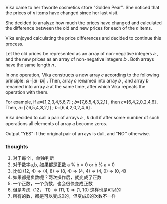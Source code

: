 Vika came to her favorite cosmetics store "Golden Pear". She noticed that the prices of 𝑛
items have changed since her last visit.

She decided to analyze how much the prices have changed and calculated the difference between the old and new prices for
each of the 𝑛
items.

Vika enjoyed calculating the price differences and decided to continue this process.

Let the old prices be represented as an array of non-negative integers 𝑎
, and the new prices as an array of non-negative integers 𝑏
. Both arrays have the same length 𝑛
.

In one operation, Vika constructs a new array 𝑐
according to the following principle: 𝑐𝑖=|𝑎𝑖−𝑏𝑖|
. Then, array 𝑐
renamed into array 𝑏
, and array 𝑏
renamed into array 𝑎
at the same time, after which Vika repeats the operation with them.

For example, if 𝑎=[1,2,3,4,5,6,7]
; 𝑏=[7,6,5,4,3,2,1]
, then 𝑐=[6,4,2,0,2,4,6]
. Then, 𝑎=[7,6,5,4,3,2,1]
; 𝑏=[6,4,2,0,2,4,6]
.

Vika decided to call a pair of arrays 𝑎
, 𝑏
dull if after some number of such operations all elements of array 𝑎
become zeros.

Output "YES" if the original pair of arrays is dull, and "NO" otherwise.

### thoughts

1. 对于每个i，单独判断
2. 对于数字a,b, 如果都是正数 a % b = 0 or b % a = 0
3. 比如 (12, 4) => (4, 8) => (8, 4) => (4, 4) => (4, 0) => (0, 4)
4. 如果都是负数呢？两次操作后，就变成了正数
5. 一个正数，一个负数，也会很快变成正数
6. 但是考虑（12， 11）=> (11, 1) => (1, 10) 这样也是可以的
7. 所有的数，都是可以变成0的，但变成0的次数不一样